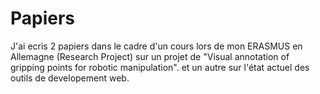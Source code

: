 # Papiers
J'ai ecris 2 papiers dans le cadre d'un cours lors de mon ERASMUS en Allemagne (Research Project) sur un projet de "Visual annotation of gripping points
for robotic manipulation". et un autre sur l'état actuel des outils de developement web.
